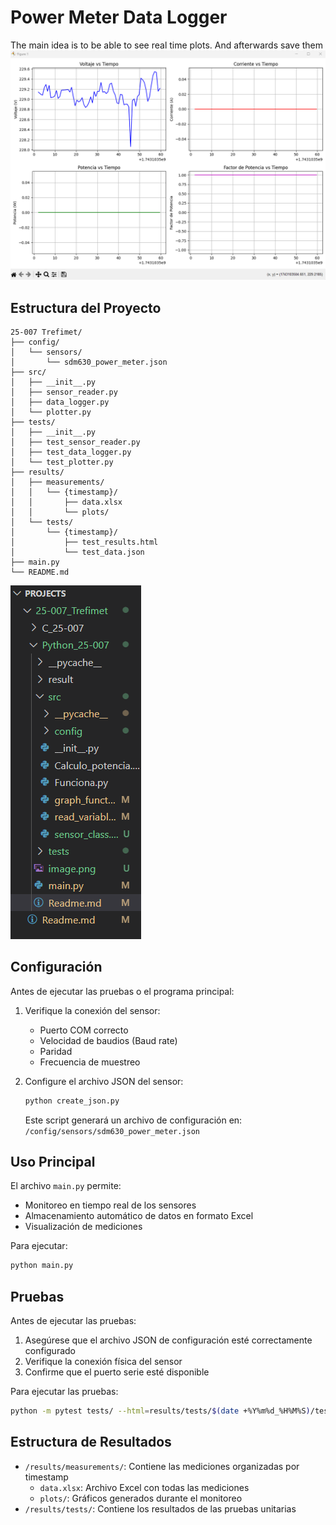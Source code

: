 # Power Meter Data Logger
The main idea is to be able to see real time plots. And afterwards save them
![alt text](image.png)

## Estructura del Proyecto
```
25-007 Trefimet/
├── config/
│   └── sensors/
│       └── sdm630_power_meter.json
├── src/
│   ├── __init__.py
│   ├── sensor_reader.py
│   ├── data_logger.py
│   └── plotter.py
├── tests/
│   ├── __init__.py
│   ├── test_sensor_reader.py
│   ├── test_data_logger.py
│   └── test_plotter.py
├── results/
│   ├── measurements/
│   │   └── {timestamp}/
│   │       ├── data.xlsx
│   │       └── plots/
│   └── tests/
│       └── {timestamp}/
│           ├── test_results.html
│           └── test_data.json
├── main.py
└── README.md
```
![alt text](image-1.png)

## Configuración
Antes de ejecutar las pruebas o el programa principal:

1. Verifique la conexión del sensor:
   - Puerto COM correcto
   - Velocidad de baudios (Baud rate)
   - Paridad
   - Frecuencia de muestreo

2. Configure el archivo JSON del sensor:
   ```bash
   python create_json.py
   ```
   Este script generará un archivo de configuración en:
   `/config/sensors/sdm630_power_meter.json`

## Uso Principal
El archivo `main.py` permite:
- Monitoreo en tiempo real de los sensores
- Almacenamiento automático de datos en formato Excel
- Visualización de mediciones

Para ejecutar:
```bash
python main.py
```

## Pruebas
Antes de ejecutar las pruebas:
1. Asegúrese que el archivo JSON de configuración esté correctamente configurado
2. Verifique la conexión física del sensor
3. Confirme que el puerto serie esté disponible

Para ejecutar las pruebas:
```bash
python -m pytest tests/ --html=results/tests/$(date +%Y%m%d_%H%M%S)/test_results.html
```

## Estructura de Resultados
- `/results/measurements/`: Contiene las mediciones organizadas por timestamp
  - `data.xlsx`: Archivo Excel con todas las mediciones
  - `plots/`: Gráficos generados durante el monitoreo
- `/results/tests/`: Contiene los resultados de las pruebas unitarias